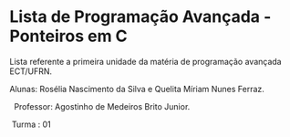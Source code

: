 # Lista de Programação Avançada - Ponteiros em C

Lista referente a primeira unidade da matéria de programação avançada ECT/UFRN.

Alunas: Rosélia Nascimento da Silva e Quelita Míriam Nunes Ferraz.

&nbsp;
Professor: Agostinho de Medeiros Brito Junior.

&nbsp;Turma : 01
